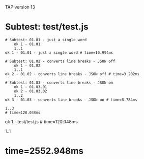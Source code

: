 TAP version 13
# Subtest: test/test.js
    # Subtest: 01.01 - just a single word
        ok 1 - 01.01
        1..1
    ok 1 - 01.01 - just a single word # time=10.994ms
    
    # Subtest: 01.02 - converts line breaks - JSON off
        ok 1 - 01.02
        1..1
    ok 2 - 01.02 - converts line breaks - JSON off # time=3.202ms
    
    # Subtest: 01.03 - converts line breaks - JSON on
        ok 1 - 01.03.01
        ok 2 - 01.03.02
        1..2
    ok 3 - 01.03 - converts line breaks - JSON on # time=8.784ms
    
    1..3
    # time=120.048ms
ok 1 - test/test.js # time=120.048ms

1..1
# time=2552.948ms
